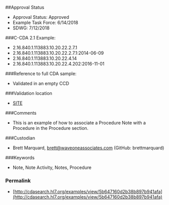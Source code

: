 ##Approval Status 

* Approval Status: Approved
* Example Task Force: 6/14/2018
* SDWG: 7/12/2018

###C-CDA 2.1 Example: 

* 2.16.840.1.113883.10.20.22.2.7.1
* 2.16.840.1.113883.10.20.22.2.7.1:2014-06-09
* 2.16.840.1.113883.10.20.22.4.14
* 2.16.840.1.113883.10.20.22.4.202:2016-11-01

###Reference to full CDA sample:

* Validated in an empty CCD

###Validation location

* [SITE](https://sitenv.org/sandbox-ccda/ccda-validator)


###Comments

* This is an example of how to associate a Procedure Note with a Procedure in the Procedure section. 

###Custodian

* Brett Marquard, brett@waveoneassociates.com (GitHub: brettmarquard)

###Keywords

* Note, Note Activity, Notes, Procedure





### Permalink 

* [http://cdasearch.hl7.org/examples/view/5b647160d2b38b897b941afa](http://cdasearch.hl7.org/examples/view/5b647160d2b38b897b941afa)